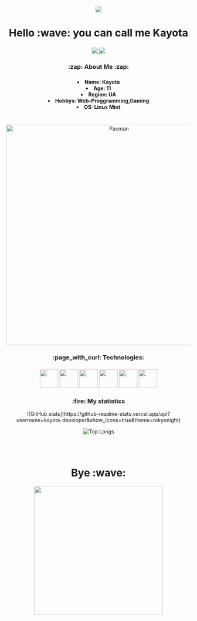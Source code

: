 <br clear="both">

<div align="center">
 <img src="https://user-images.githubusercontent.com/74038190/212750155-3ceddfbd-19d3-40a3-87af-8d329c8323c4.gif">
 </div>

 ###

 <h1 align="center">Hello :wave: you can call me Kayota</h1>

 ###

 <div align="center">
 <a href="https://t.me/kayotacode" target="_blank">
 <img src="https://img.shields.io/badge/Telegram-2CA5E0?style=for-the-badge&logo=telegram&logoColor=white"> 
 </a>
 <a href="https://t.me/kayotacode" target="_blank">
 <img src="https://img.shields.io/badge/Discord-%235865F2.svg?style=for-the-badge&logo=discord&logoColor=white">
 </a>
 </div>

 ###

 <h3 align="center"> :zap: About Me :zap: </h3>   

 ###

 <div align="center">
 <li><b>Name: Kayota</b></li>
 <li><b>Age: 11</b></li>
 <li><b>Region: UA</b></li>
 <li><b>Hobbys: Web-Proggramming,Gaming</b></li>
 <li><b>OS: Linux Mint</b></li>
 </div>
 <br>

 ###

 <p align=center>
 <img width="600" src="https://user-images.githubusercontent.com/74038190/212284158-e840e285-664b-44d7-b79b-e264b5e54825.gif" alt="Pacman" />
 </p>

 ###

 <h3 align="center">:page_with_curl: Technologies: </h3>

 ###

 <div align="center">
 <img src="https://user-images.githubusercontent.com/25181517/192108372-f71d70ac-7ae6-4c0d-8395-51d8870c2ef0.png" height="50">
 <img src="https://user-images.githubusercontent.com/25181517/192158954-f88b5814-d510-4564-b285-dff7d6400dad.png" height="50">
 <img src="https://user-images.githubusercontent.com/25181517/183898674-75a4a1b1-f960-4ea9-abcb-637170a00a75.png" height="50">
 <img src="https://user-images.githubusercontent.com/25181517/117447155-6a868a00-af3d-11eb-9cfe-245df15c9f3f.png" height="50">
 <img src="https://user-images.githubusercontent.com/25181517/189715289-df3ee512-6eca-463f-a0f4-c10d94a06b2f.png" height="50">
 <img src="https://user-images.githubusercontent.com/25181517/186884159-4b5e122b-95de-4a32-b10b-7f6fdffa4c5a.png" height="50">
 </div>

 ###

 <h3 align="center">:fire: My statistics</h3>
<div align="center">
 ![GitHub stats](https://github-readme-stats.vercel.app/api?username=kayota-developer&show_icons=true&theme=tokyonight)

 ![Top Langs](https://github-readme-stats.vercel.app/api/top-langs/?username=kayota-developer&layout=compact&theme=tokyonight)
 </div>
 <br> <br>

 ###
<div align="center">
 <h1>Bye :wave:</h1>
 <img src="https://user-images.githubusercontent.com/74038190/225813708-98b745f2-7d22-48cf-9150-083f1b00d6c9.gif" height="350">


 




 
